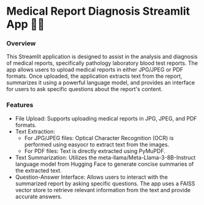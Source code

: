 # Medical Report Diagnosis Streamlit App 👨‍⚕️

### Overview
This Streamlit application is designed to assist in the analysis and diagnosis of medical reports, specifically pathology laboratory blood test reports. The app allows users to upload medical reports in either JPG/JPEG or PDF formats. Once uploaded, the application extracts text from the report, summarizes it using a powerful language model, and provides an interface for users to ask specific questions about the report's content.

### Features
- File Upload: Supports uploading medical reports in JPG, JPEG, and PDF formats.
- Text Extraction:
  - For JPG/JPEG files: Optical Character Recognition (OCR) is performed using easyocr to extract text from the images.
  - For PDF files: Text is directly extracted using PyMuPDF.
- Text Summarization: Utilizes the meta-llama/Meta-Llama-3-8B-Instruct language model from Hugging Face to generate concise summaries of the extracted text.
- Question-Answer Interface: Allows users to interact with the summarized report by asking specific questions. The app uses a FAISS vector store to retrieve relevant information from the text and provide accurate answers.

  
